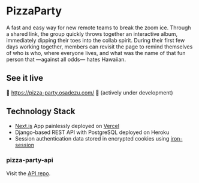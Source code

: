 # PizzaParty

A fast and easy way for new remote teams to break the zoom ice. Through a shared link, the group quickly throws together an interactive album, immediately dipping their toes into the collab spirit. During their first few days working together, members can revisit the page to remind themselves of who is who, where everyone lives, and what was the name of that fun person that —against all odds— hates Hawaiian.

## See it live 

🚧 https://pizza-party.osadezu.com/ 🚧 (actively under development)

## Technology Stack

- [Next.js](https://nextjs.org/) App painlessly deployed on [Vercel](https://vercel.com/)
- Django-based REST API with PostgreSQL deployed on Heroku
- Session authentication data stored in encrypted cookies using [iron-session](https://github.com/vvo/iron-session)

### pizza-party-api

Visit the [API repo](https://github.com/osadezu/pizza-party-api/).
